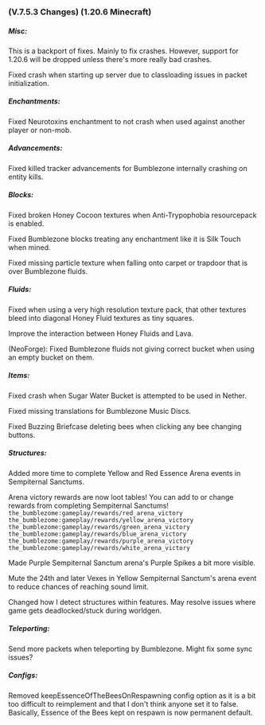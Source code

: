 ### **(V.7.5.3 Changes) (1.20.6 Minecraft)**

##### Misc:
This is a backport of fixes. Mainly to fix crashes. However, support for 1.20.6 will be dropped unless there's more really bad crashes.

Fixed crash when starting up server due to classloading issues in packet initialization.

##### Enchantments:
Fixed Neurotoxins enchantment to not crash when used against another player or non-mob.

##### Advancements:
Fixed killed tracker advancements for Bumblezone internally crashing on entity kills.

##### Blocks:
Fixed broken Honey Cocoon textures when Anti-Trypophobia resourcepack is enabled.

Fixed Bumblezone blocks treating any enchantment like it is Silk Touch when mined.

Fixed missing particle texture when falling onto carpet or trapdoor that is over Bumblezone fluids.

##### Fluids:
Fixed when using a very high resolution texture pack, that other textures bleed into diagonal Honey Fluid textures as tiny squares.

Improve the interaction between Honey Fluids and Lava.

(NeoForge): Fixed Bumblezone fluids not giving correct bucket when using an empty bucket on them.

##### Items:
Fixed crash when Sugar Water Bucket is attempted to be used in Nether.

Fixed missing translations for Bumblezone Music Discs.

Fixed Buzzing Briefcase deleting bees when clicking any bee changing buttons.

##### Structures:
Added more time to complete Yellow and Red Essence Arena events in Sempiternal Sanctums.

Arena victory rewards are now loot tables! You can add to or change rewards from completing Sempiternal Sanctums!
 `the_bumblezome:gameplay/rewards/red_arena_victory`
 `the_bumblezome:gameplay/rewards/yellow_arena_victory`
 `the_bumblezome:gameplay/rewards/green_arena_victory`
 `the_bumblezome:gameplay/rewards/blue_arena_victory`
 `the_bumblezome:gameplay/rewards/purple_arena_victory`
 `the_bumblezome:gameplay/rewards/white_arena_victory`

Made Purple Sempiternal Sanctum arena's Purple Spikes a bit more visible.

Mute the 24th and later Vexes in Yellow Sempiternal Sanctum's arena event to reduce chances of reaching sound limit.

Changed how I detect structures within features. May resolve issues where game gets deadlocked/stuck during worldgen.

##### Teleporting:
Send more packets when teleporting by Bumblezone. Might fix some sync issues?

##### Configs:
Removed keepEssenceOfTheBeesOnRespawning config option as it is a bit too difficult to reimplement and that I don't think anyone set it to false.
 Basically, Essence of the Bees kept on respawn is now permanent default.
